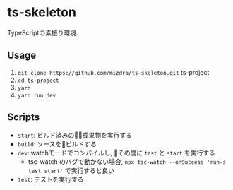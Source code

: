 # ts-skeleton
TypeScriptの素振り環境.

## Usage
1. `git clone https://github.com/mizdra/ts-skeleton.git` ts-project
1. `cd ts-project`
1. `yarn`
1. `yarn run dev`

## Scripts
- `start`: ビルド済みの成果物を実行する
- `build`: ソースをビルドする
- `dev`: watchモードでコンパイルし, その度に `test` と `start` を実行する
  - tsc-watch のバグで動かない場合, `npx tsc-watch --onSuccess 'run-s test start'` で実行すると良い
- `test`: テストを実行する
